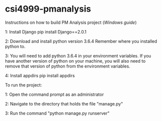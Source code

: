 # csi4999-pmanalysis

Instructions on how to build PM Analysis project (_Windows guide_)

1: Install Django
    pip install Django==2.0.1

2: Download and install python version 3.6.4
    Remember where you installed python to.

3: You will need to add python 3.6.4 in your environment variables.
    If you have another version of python on your machine, you will also need to
    remove that version of python from the environment variables.

4: Install appdirs
    pip install appdirs

To run the project:

1: Open the command prompt as an administrator

2: Navigate to the directory that holds the file "manage.py"

3: Run the command "python manage.py runserver"
